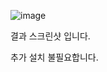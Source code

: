 ![image](https://github.com/user-attachments/assets/ebb189f0-f962-47f6-81f9-7dd67ce0b4db)

결과 스크린샷 입니다.

추가 설치 불필요합니다.
